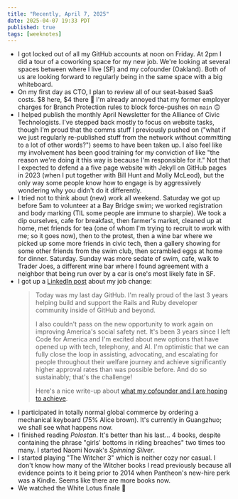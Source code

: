 ```yaml
---
title: "Recently, April 7, 2025"
date: 2025-04-07 19:33 PDT
published: true
tags: [weeknotes]
---
```


- I got locked out of all my GitHub accounts at noon on Friday. At 2pm I did a tour of a coworking space for my new job. We're looking at several spaces between where I live (SF) and my cofounder (Oakland). Both of us are looking forward to regularly being in the same space with a big whiteboard.
- On my first day as CTO, I plan to review all of our seat-based SaaS costs. $8 here, $4 there 🫠 I'm already annoyed that my former employer charges for Branch Protection rules to block force-pushes on `main`  🙃 
- I helped publish the monthly April Newsletter for the Alliance of Civic Technologists. I've stepped back mostly to focus on website tasks, though I'm proud that the comms stuff I previously pushed on ("what if we just regularly re-published stuff from the network without committing to a lot of other words?") seems to have been taken up. I also feel like my involvement has been good training for my conviction of like "the reason we're doing it this way is because I'm responsible for it." Not that I expected to defend a a five page website with Jekyll on GitHub pages in 2023 (when I put together with Bill Hunt and Molly McLeod), but the only way some people know how to engage is by aggressively wondering why you didn't do it differently.
- I tried not to think about (new) work all weekend. Saturday we got up before 5am to volunteer at a Bay Bridge swim; we worked registration and body marking (TIL some people are immune to sharpie). We took a dip ourselves, cafe for breakfast, then farmer's market, cleaned up at home, met friends for tea (one of whom I'm trying to recruit to work with me; so it goes now), then to the protest, then a wine bar where we picked up some more friends in civic tech, then a gallery showing for some other friends from the swim club, then scrambled eggs at home for dinner. Saturday. Sunday was more sedate of swim, cafe, walk to Trader Joes, a different wine bar where I found agreement with a neighbor that being run over by a car is one's most likely fate in SF.
- I got up a [LinkedIn post](https://www.linkedin.com/posts/bensheldon_charlotte-weiner-mba-24-opening-the-door-activity-7314062454370496512-xHcP) about my job change:
    > Today was my last day GitHub. I'm really proud of the last 3 years helping build and support the Rails and Ruby developer community inside of GitHub and beyond.
    > 
    > I also couldn't pass on the new opportunity to work again on improving America's social safety net. It's been 3 years since I left Code for America and I'm excited about new options that have opened up with tech, telephony, and AI. I'm optimistic that we can fully close the loop in assisting, advocating, and escalating for people throughout their welfare journey and achieve significantly higher approval rates than was possible before. And do so sustainably; that's the challenge!
    > 
    > Here's a nice write-up about [what my cofounder and I are hoping to achieve](https://www.gsb.stanford.edu/experience/news-history/charlotte-weiner-mba-24-opening-door-billions-unclaimed-public-benefits). 
- I participated in totally normal global commerce by ordering a mechanical keyboard (75% Alice brown). It's currently in Guangzhuo; we shall see what happens now. 
- I finished reading _Polostan_. It's better than his last... 4 books, despite containing the phrase "girls' bottoms in riding breaches" two times too many. I started Naomi Novak's _Spinning Silver_. 
- I started playing "The Witcher 3" which is neither cozy nor casual. I don't know how many of the Witcher books I read previously because all evidence points to it being prior to 2014 when Pantheon's new-hire perk was a Kindle. Seems like there are more books now.
- We watched the White Lotus finale 🤷 
